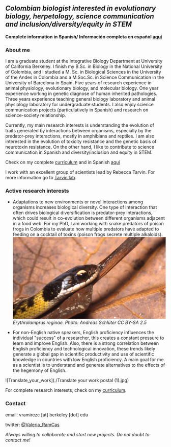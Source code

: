 ## _Colombian biologist interested in evolutionary biology, herpetology, science communication and inclusion/diversity/equity in STEM_

**Complete information in Spanish/ Información completa en español [aquí](./Spanish_content/index_es.md)**

### About me

I am a graduate student at the Integrative Biology Department at University of California Berkeley. I finish my B.Sc. in Biology in the National University of Colombia, and I studied a M. Sc. in Biological Sciences in the University of the Andes in Colombia and a M.Soc.Sc. in Science Communication in the University of Barcelona in Spain. Five years of research experience in animal physiology, evolutionary biology, and molecular biology. One year experience working in genetic diagnose of human inherited pathologies. Three years experience teaching general biology laboratory and animal physiology laboratory for undergraduate students. I also enjoy science communication projects (particulatively in Spanish) and research on science-society relationship.

Currently, my main research interests is understanding the evolution of traits generated by interactions between organisms, especially by the predator-prey interactions, mostly in amphibians and reptiles. I am also interested in the evolution of toxicity resistance and the genetic basis of neurotoxin resistance. On the other hand, I like to contribute to science communication in Spanish and diversity/inclusion and equity in STEM. 


Check on my complete [curriculum](./curriculum.md) and in Spanish [aquí](./Spanish_content/curriculum_es.md)

I work with an excellent group of scientists lead by Rebecca Tarvin. For more information go to [Tarvin lab](https://www.tarvinlab.org/).

### Active research interests

- Adaptations to new environments or novel interactions among organisms increases biological diversity. One type of interaction that often drives biological diversification is predator-prey interactions, which could result in co-evolution between different organisms adjacent in a food web. For my PhD, I am working with snake predators of poison frogs in Colombia to evaluate how multiple predators have adapted to feeding on a cocktail of toxins (poison frogs secrete multiple alkaloids).
![Erythrolamprus_reginae](./Liophis_reginae.jpg) _Erythrolamprus reginae. Photo: Andreas Schlüter CC BY-SA 2.5_

- For non-English native speakers, English proficiency influences the individual "success" of a researcher, this creates a constant pressure to learn and improve English. Also, there is a strong correlation between English proficiency and technological innovation, these trends likely generate a global gap in scientific productivity and use of scientific knowledge in countries with low English proficiency. A main goal for me as a scientist is to understand and generate alternatives to the effects of the hegemony of English.

![Translate_your_work](./Translate your work postal (1).jpg)

For complete research interests, check on my [curriculum](./curriculum.md).

### Contact
email: vramirezc [at] berkeley [dot] edu

twitter: [@Valeria_RamCas](https://twitter.com/Valeria_RamCas)

*Always willing to collaborate and start new projects. Do not doubt to contact me!*
